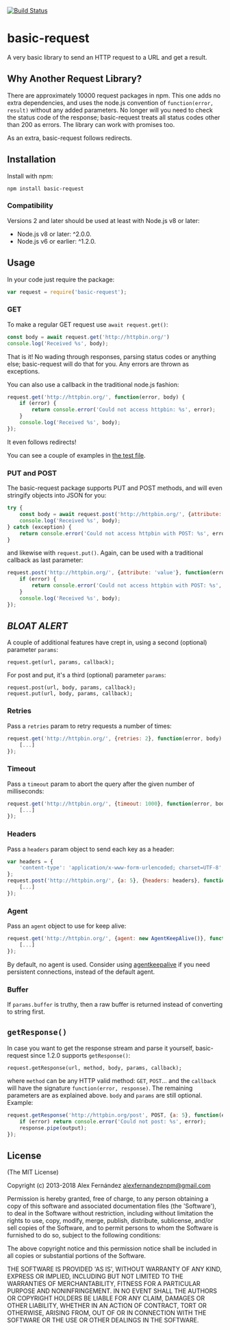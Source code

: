 [![Build Status](https://secure.travis-ci.org/alexfernandez/basic-request.png)](http://travis-ci.org/alexfernandez/basic-request)

# basic-request

A very basic library to send an HTTP request to a URL and get a result.

## Why Another Request Library?

There are approximately 10000 request packages in npm. This one adds no extra dependencies,
and uses the node.js convention of `function(error, result)` without any added parameters.
No longer will you need to check the status code of the response; basic-request treats all
status codes other than 200 as errors. The library can work with promises too.

As an extra, basic-request follows redirects.

## Installation

Install with npm:

    npm install basic-request

### Compatibility

Versions 2 and later should be used at least with Node.js v8 or later:

* Node.js v8 or later: ^2.0.0.
* Node.js v6 or earlier: ^1.2.0.

## Usage

In your code just require the package:

``` js
var request = require('basic-request');
```

### GET

To make a regular GET request use `await request.get()`:

``` js
const body = await request.get('http://httpbin.org/')
console.log('Received %s', body);
```

That is it! No wading through responses, parsing status codes or anything else;
basic-request will do that for you.
Any errors are thrown as exceptions.

You can also use a callback in the traditional node.js fashion:

``` js
request.get('http://httpbin.org/', function(error, body) {
    if (error) {
        return console.error('Could not access httpbin: %s', error);
    }
    console.log('Received %s', body);
});
```

It even follows redirects!

You can see a couple of examples in [the test file](https://github.com/alexfernandez/basic-request/blob/master/test.js).

### PUT and POST

The basic-request package supports PUT and POST methods,
and will even stringify objects into JSON for you:

``` js
try {
    const body = await request.post('http://httpbin.org/', {attribute: 'value'})
    console.log('Received %s', body);
} catch (exception) {
    return console.error('Could not access httpbin with POST: %s', error);
}
```

and likewise with `request.put()`. Again, can be used with a traditional callback as last parameter:

``` js
request.post('http://httpbin.org/', {attribute: 'value'}, function(error, body) {
    if (error) {
        return console.error('Could not access httpbin with POST: %s', error);
    }
    console.log('Received %s', body);
});
```

## *BLOAT ALERT*

A couple of additional features have crept in, using a second (optional) parameter `params`:

    request.get(url, params, callback);

For post and put, it's a third (optional) parameter `params`:

    request.post(url, body, params, callback);
    request.put(url, body, params, callback);

### Retries

Pass a `retries` param to retry requests a number of times:

``` js
request.get('http://httpbin.org/', {retries: 2}, function(error, body) {
    [...]
});
```

### Timeout

Pass a `timeout` param to abort the query after the given number of milliseconds:

``` js
request.get('http://httpbin.org/', {timeout: 1000}, function(error, body) {
    [...]
});
```

### Headers

Pass a `headers` param object to send each key as a header:

``` js
var headers = {
    'content-type': 'application/x-www-form-urlencoded; charset=UTF-8',
};
request.post('http://httpbin.org/', {a: 5}, {headers: headers}, function(error, body) {
    [...]
});
```

### Agent

Pass an `agent` object to use for keep alive:

``` js
request.get('http://httpbin.org/', {agent: new AgentKeepAlive()}, function(error, body) {
    [...]
});
```

By default, no agent is used.
Consider using
[agentkeepalive](https://www.npmjs.com/package/agentkeepalive)
if you need persistent connections,
instead of the default agent.

### Buffer

If `params.buffer` is truthy, then a raw buffer is returned
instead of converting to string first.

## `getResponse()`

In case you want to get the response stream and parse it yourself,
basic-request since 1.2.0 supports `getResponse()`:

    request.getResponse(url, method, body, params, callback);

where `method` can be any HTTP valid method: `GET`, `POST`...
and the `callback` will have the signature `function(error, response)`.
The remaining parameters are as explained above.
`body` and `params` are still optional.
Example:

``` js
request.getResponse('http://httpbin.org/post', POST, {a: 5}, function(error, response) {
    if (error) return console.error('Could not post: %s', error);
    response.pipe(output);
});
```

## License

(The MIT License)

Copyright (c) 2013-2018 Alex Fernández <alexfernandeznpm@gmail.com>

Permission is hereby granted, free of charge, to any person obtaining a copy of this software and associated documentation files (the 'Software'), to deal in the Software without restriction, including without limitation the rights to use, copy, modify, merge, publish, distribute, sublicense, and/or sell copies of the Software, and to permit persons to whom the Software is furnished to do so, subject to the following conditions:

The above copyright notice and this permission notice shall be included in all copies or substantial portions of the Software.

THE SOFTWARE IS PROVIDED 'AS IS', WITHOUT WARRANTY OF ANY KIND, EXPRESS OR IMPLIED, INCLUDING BUT NOT LIMITED TO THE WARRANTIES OF MERCHANTABILITY, FITNESS FOR A PARTICULAR PURPOSE AND NONINFRINGEMENT. IN NO EVENT SHALL THE AUTHORS OR COPYRIGHT HOLDERS BE LIABLE FOR ANY CLAIM, DAMAGES OR OTHER LIABILITY, WHETHER IN AN ACTION OF CONTRACT, TORT OR OTHERWISE, ARISING FROM, OUT OF OR IN CONNECTION WITH THE SOFTWARE OR THE USE OR OTHER DEALINGS IN THE SOFTWARE.

